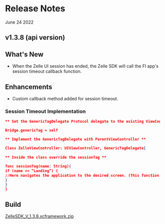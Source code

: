 # Release Notes

June 24 2022

## v1.3.8 (api version)

## What's New

- When the Zelle UI session has ended, the Zelle SDK will call the FI app's session timeout callback function.

## Enhancements

- Custom callback method added for session timeout.

### Session Timeout Implementation

```json
** Set the GenericTagDelegate Protocol delegate to the existing ViewController **

Bridge.genericTag = self

** Implement the GenericTagDelegate with ParentViewController **

Class ZelleViewController: UIViewController, GenericTagDelegate{
        
** Inside the class override the sessionTag **
        
func sessionTag(name: String){
if (name == “Landing”) {
//Here navigates the application to the desired screen. (This function will be triggered after the session expires)  
}
}
}
```

## Build

[ZelleSDK_V_1.3.8.xcframework.zip](https://github.com/Fiserv/zelle-turnkey-solutions/files/11609750/ZelleSDK_V_1.3.8.xcframework.zip)


